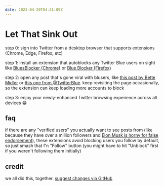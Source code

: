 ```yaml
---
date: 2023-04-20T04:21:09Z
---
```

# Let That Sink Out

step 0: sign into Twitter from a desktop browser that supports extensions (Chrome, Edge, Firefox, etc)

step 1: install an extension that autoblocks any Twitter Blue users on sight like [BluesBlocker (Chrome)](https://chrome.google.com/webstore/detail/bluesblocker/dbcfmkldigmecjpjeojbcfbjidmcngfe) or [Blue Blocker (Firefox)](https://addons.mozilla.org/en-US/firefox/addon/blue-blocker/)

step 2: open any post that's gone viral with blusers, like [this post by Bette Midler](https://twitter.com/BetteMidler/status/1649218711348473856) or [this one from @TwitterBlue](https://twitter.com/TwitterBlue/status/1638988196380827651). keep revisiting the page occasionally, so the extension can keep loading more accounts to block

step 3: enjoy your newly-enhanced Twitter browsing experience across all devices 😁

## faq

if there are any "verified users" you actually want to see posts from (like because they have over a million followers and [Elon Musk is horny for false endorsement](https://twitter.com/dril/status/1649919372700565504)), these extensions avoid blocking users you follow by default, so just smash that f'n "Follow" button (you might have to hit "Unblock" first if you weren't following them initially)

## credit

we all did this, together. [suggest changes via GitHub](https://github.com/jeocool/Let-That-Sink-Out)
